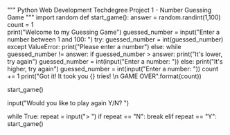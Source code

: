 """
Python Web Development Techdegree
Project 1 - Number Guessing Game
"""
import random
def start_game():
    answer = random.randint(1,100)
    count = 1    
    print("Welcome to my Guessing Game")
    guessed_number = input("Enter a number between 1 and 100:  ")
    try:
        guessed_number = int(guessed_number)
    except ValueError:
        print("Please enter a number")
    else: 
        while guessed_number != answer:
            if guessed_number > answer:
                print("It's lower, try again")
                guessed_number = int(input("Enter a number:  "))
            else:
                print("It's higher, try again")
                guessed_number = int(input("Enter a number:  "))
            count += 1
        print("Got it! It took you {} tries! \n GAME OVER".format(count))

start_game()

input("Would you like to play again Y/N?  ")

while True:
    repeat = input("> ")
    if repeat == "N":
        break
    elif repeat == "Y":
        start_game()
        